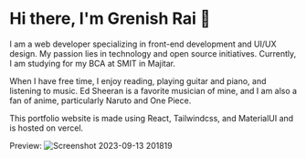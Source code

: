 # Hi there, I'm Grenish Rai 👋
I am a web developer specializing in front-end development and UI/UX design. My passion lies in technology and open source initiatives. Currently, I am studying for my BCA at SMIT in Majitar.

When I have free time, I enjoy reading, playing guitar and piano, and listening to music. Ed Sheeran is a favorite musician of mine, and I am also a fan of anime, particularly Naruto and One Piece.

This portfolio website is made using React, Tailwindcss, and MaterialUI and is hosted on vercel.

Preview:
![[Screenshot 2023-09-13 201819](https://grenishrai.vercel.app/)](https://github.com/Grenish/personal-portfolio/assets/107925840/c969e73b-01ab-468c-ab7b-de3c015a07ba)
